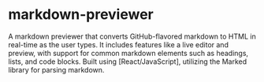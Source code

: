 # markdown-previewer
A markdown previewer that converts GitHub-flavored markdown to HTML in real-time as the user types. It includes features like a live editor and preview, with support for common markdown elements such as headings, lists, and code blocks. Built using [React/JavaScript], utilizing the Marked library for parsing markdown.
